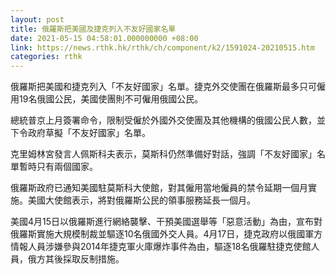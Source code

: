 ```yaml
---
layout: post
title: 俄羅斯把美國及捷克列入不友好國家名單
date: 2021-05-15 04:58:01.000000000 +08:00
link: https://news.rthk.hk/rthk/ch/component/k2/1591024-20210515.htm
categories: rthk
---
```


俄羅斯把美國和捷克列入「不友好國家」名單。捷克外交使團在俄羅斯最多只可僱用19名俄國公民，美國使團則不可僱用俄國公民。

總統普京上月簽署命令，限制受僱於外國外交使團及其他機構的俄國公民人數，並下令政府草擬「不友好國家」名單。

克里姆林宮發言人佩斯科夫表示，莫斯科仍然準備好對話，強調「不友好國家」名單暫時只有兩個國家。

俄羅斯政府已通知美國駐莫斯科大使館，對其僱用當地僱員的禁令延期一個月實施。美國大使館表示，將對俄羅斯公民的領事服務延長一個月。

美國4月15日以俄羅斯進行網絡襲擊、干預美國選舉等「惡意活動」為由，宣布對俄羅斯實施大規模制裁並驅逐10名俄國外交人員。4月17日，捷克政府以俄國軍方情報人員涉嫌參與2014年捷克軍火庫爆炸事件為由，驅逐18名俄羅駐捷克使館人員，俄方其後採取反制措施。

